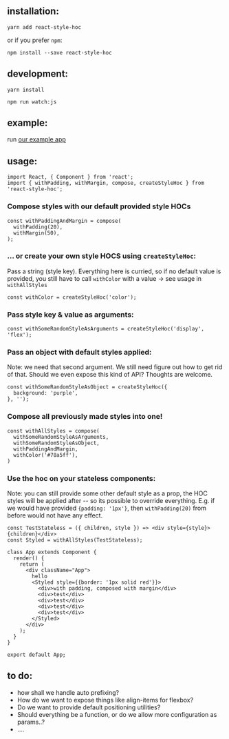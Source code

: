 ## installation:

`yarn add react-style-hoc`

or if you prefer `npm`:

`npm install --save react-style-hoc`

## development:

`yarn install`

`npm run watch:js`

## example:
run [our example app](https://github.com/ambewas/react-style-hoc/tree/master/examples/test-app)

## usage:

```
import React, { Component } from 'react';
import { withPadding, withMargin, compose, createStyleHoc } from 'react-style-hoc';
```

### Compose styles with our default provided style HOCs
```
const withPaddingAndMargin = compose(
  withPadding(20),
  withMargin(50),
);

```

### ... or create your own style HOCS using `createStyleHoc`:
Pass a string (style key). Everything here is curried, so if no default value is provided, you still have to call `withColor` with a value -> see usage in `withAllStyles`
```
const withColor = createStyleHoc('color');
```

### Pass style key & value as arguments:
```
const withSomeRandomStyleAsArguments = createStyleHoc('display', 'flex');
```

### Pass an object with default styles applied:

Note: we need that second argument. We still need figure out how to get rid of that. Should we even expose this kind of API? Thoughts are welcome.
```
const withSomeRandomStyleAsObject = createStyleHoc({
  background: 'purple',
}, '');
```

### Compose all previously made styles into one!
```
const withAllStyles = compose(
  withSomeRandomStyleAsArguments,
  withSomeRandomStyleAsObject,
  withPaddingAndMargin,
  withColor('#78a5ff'),
)
```


### Use the hoc on your stateless components:

Note: you can still provide some other default style as a prop, the HOC styles will be applied after -- so its possible to override everything. E.g. if we would have provided `{padding: '1px'}`, then  `withPadding(20)` from before would not have any effect.
```
const TestStateless = ({ children, style }) => <div style={style}>{children}</div>
const Styled = withAllStyles(TestStateless);

class App extends Component {
  render() {
    return (
      <div className="App">
        hello
        <Styled style={{border: '1px solid red'}}>
          <div>with padding, composed with margin</div>
          <div>test</div>
          <div>test</div>
          <div>test</div>
          <div>test</div>
        </Styled>
      </div>
    );
  }
}

export default App;

```




## to do:
- how shall we handle auto prefixing?
- How do we want to expose things like align-items for flexbox?
- Do we want to provide default positioning utilities?
- Should everything be a function, or do we allow more configuration as params..?
- ....

